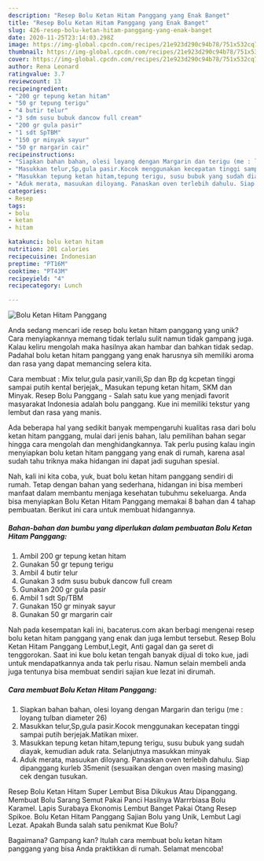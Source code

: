 ```yaml
---
description: "Resep Bolu Ketan Hitam Panggang yang Enak Banget"
title: "Resep Bolu Ketan Hitam Panggang yang Enak Banget"
slug: 426-resep-bolu-ketan-hitam-panggang-yang-enak-banget
date: 2020-11-25T23:14:03.298Z
image: https://img-global.cpcdn.com/recipes/21e923d290c94b78/751x532cq70/bolu-ketan-hitam-panggang-foto-resep-utama.jpg
thumbnail: https://img-global.cpcdn.com/recipes/21e923d290c94b78/751x532cq70/bolu-ketan-hitam-panggang-foto-resep-utama.jpg
cover: https://img-global.cpcdn.com/recipes/21e923d290c94b78/751x532cq70/bolu-ketan-hitam-panggang-foto-resep-utama.jpg
author: Rena Leonard
ratingvalue: 3.7
reviewcount: 13
recipeingredient:
- "200 gr tepung ketan hitam"
- "50 gr tepung terigu"
- "4 butir telur"
- "3 sdm susu bubuk dancow full cream"
- "200 gr gula pasir"
- "1 sdt SpTBM"
- "150 gr minyak sayur"
- "50 gr margarin cair"
recipeinstructions:
- "Siapkan bahan bahan, olesi loyang dengan Margarin dan terigu (me : loyang tulban diameter 26)"
- "Masukkan telur,Sp,gula pasir.Kocok menggunakan kecepatan tinggi sampai putih berjejak.Matikan mixer."
- "Masukkan tepung ketan hitam,tepung terigu, susu bubuk yang sudah diayak, kemudian aduk rata. Selanjutnya masukkan minyak"
- "Aduk merata, masuukan diloyang. Panaskan oven terlebih dahulu. Siap dipanggang kurleb 35menit (sesuaikan dengan oven masing masing) cek dengan tusukan."
categories:
- Resep
tags:
- bolu
- ketan
- hitam

katakunci: bolu ketan hitam 
nutrition: 201 calories
recipecuisine: Indonesian
preptime: "PT16M"
cooktime: "PT43M"
recipeyield: "4"
recipecategory: Lunch

---
```



![Bolu Ketan Hitam Panggang](https://img-global.cpcdn.com/recipes/21e923d290c94b78/751x532cq70/bolu-ketan-hitam-panggang-foto-resep-utama.jpg)

Anda sedang mencari ide resep bolu ketan hitam panggang yang unik? Cara menyiapkannya memang tidak terlalu sulit namun tidak gampang juga. Kalau keliru mengolah maka hasilnya akan hambar dan bahkan tidak sedap. Padahal bolu ketan hitam panggang yang enak harusnya sih memiliki aroma dan rasa yang dapat memancing selera kita.

Cara membuat : Mix telur,gula pasir,vanili,Sp dan Bp dg kcpetan tinggi sampai putih kental berjejak,, Masukan tepung ketan hitam, SKM dan Minyak. Resep Bolu Panggang - Salah satu kue yang menjadi favorit masyarakat Indonesia adalah bolu panggang. Kue ini memiliki tekstur yang lembut dan rasa yang manis.

Ada beberapa hal yang sedikit banyak mempengaruhi kualitas rasa dari bolu ketan hitam panggang, mulai dari jenis bahan, lalu pemilihan bahan segar hingga cara mengolah dan menghidangkannya. Tak perlu pusing kalau ingin menyiapkan bolu ketan hitam panggang yang enak di rumah, karena asal sudah tahu triknya maka hidangan ini dapat jadi suguhan spesial.


Nah, kali ini kita coba, yuk, buat bolu ketan hitam panggang sendiri di rumah. Tetap dengan bahan yang sederhana, hidangan ini bisa memberi manfaat dalam membantu menjaga kesehatan tubuhmu sekeluarga. Anda bisa menyiapkan Bolu Ketan Hitam Panggang memakai 8 bahan dan 4 tahap pembuatan. Berikut ini cara untuk membuat hidangannya.

<!--inarticleads1-->

##### Bahan-bahan dan bumbu yang diperlukan dalam pembuatan Bolu Ketan Hitam Panggang:

1. Ambil 200 gr tepung ketan hitam
1. Gunakan 50 gr tepung terigu
1. Ambil 4 butir telur
1. Gunakan 3 sdm susu bubuk dancow full cream
1. Gunakan 200 gr gula pasir
1. Ambil 1 sdt Sp/TBM
1. Gunakan 150 gr minyak sayur
1. Gunakan 50 gr margarin cair


Nah pada kesempatan kali ini, bacaterus.com akan berbagi mengenai resep bolu ketan hitam panggang yang enak dan juga lembut tersebut. Resep Bolu Ketan Hitam Panggang Lembut,Legit, Anti gagal dan ga seret di tenggorokan. Saat ini kue bolu ketan tengah banyak dijual di toko kue, jadi untuk mendapatkannya anda tak perlu risau. Namun selain membeli anda juga tentunya bisa membuat sendiri sajian kue lezat ini dirumah. 

<!--inarticleads2-->

##### Cara membuat Bolu Ketan Hitam Panggang:

1. Siapkan bahan bahan, olesi loyang dengan Margarin dan terigu (me : loyang tulban diameter 26)
1. Masukkan telur,Sp,gula pasir.Kocok menggunakan kecepatan tinggi sampai putih berjejak.Matikan mixer.
1. Masukkan tepung ketan hitam,tepung terigu, susu bubuk yang sudah diayak, kemudian aduk rata. Selanjutnya masukkan minyak
1. Aduk merata, masuukan diloyang. Panaskan oven terlebih dahulu. Siap dipanggang kurleb 35menit (sesuaikan dengan oven masing masing) cek dengan tusukan.


Resep Bolu Ketan Hitam Super Lembut Bisa Dikukus Atau Dipanggang. Membuat Bolu Sarang Semut Pakai Panci Hasilnya Warrrbiasa Bolu Karamel. Lapis Surabaya Ekonomis Lembut Banget Pakai Otang Resep Spikoe. Bolu Ketan Hitam Panggang Sajian Bolu yang Unik, Lembut Lagi Lezat. Apakah Bunda salah satu penikmat Kue Bolu? 

Bagaimana? Gampang kan? Itulah cara membuat bolu ketan hitam panggang yang bisa Anda praktikkan di rumah. Selamat mencoba!
